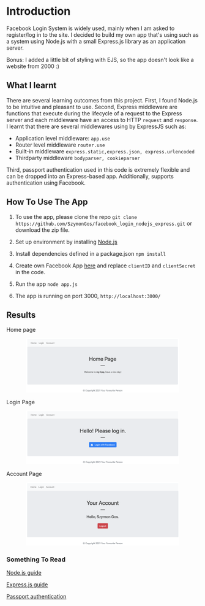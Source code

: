 # Introduction

Facebook Login System is widely used, mainly when I am asked to register/log in to the site. I decided to build my own app that's using such as a system using Node.js with a small Express.js library as an application server. 

Bonus: I added a little bit of styling with EJS, so the app doesn't look like a website from 2000 :)

## What I learnt

There are several learning outcomes from this project. First, I found Node.js to be intuitive and pleasant to use. Second, Express middleware are functions that execute during the lifecycle of a request to the Express server and each middleware have an access to HTTP `request` and `response`. I learnt that there are several middlewares using by ExpressJS such as:

* Application level middleware: `app.use`
* Router level middleware `router.use`
* Built-in middleware `express.static,express.json, express.urlencoded`
* Thirdparty middleware `bodyparser, cookieparser`

Third, passport authentication used in this code is extremely flexible and can be dropped into an Express-based app. Additionally, supports authentication using Facebook. 

## How To Use The App

1. To use the app, please clone the repo `git clone https://github.com/SzymonGos/facebook_login_nodejs_express.git` or download the zip file.

2. Set up environment by installing [Node.js](https://nodejs.org/en/download/)

3. Install dependencies defined in a package.json `npm install`

4. Create own Facebook App [here](https://magefan.com/blog/create-facebook-application) and replace `clientID` and `clientSecret` in the code.

5. Run the app `node app.js`

6. The app is running on port 3000, `http://localhost:3000/`

## Results 

Home page
<p align='center'>
    <img src='public/imgs/home.png' width='400'>
</p>

Login Page
<p align='center'>
    <img src='public/imgs/login.png' width='400'>
</p>

Account Page
<p align='center'>
    <img src='public/imgs/account.png' width='400'>
</p>

### Something To Read

[Node.js guide](https://nodejs.org/en/docs/guides/)

[Express.js guide](https://expressjs.com/en/guide/routing.html)

[Passport authentication](http://www.passportjs.org/docs/downloads/html/)